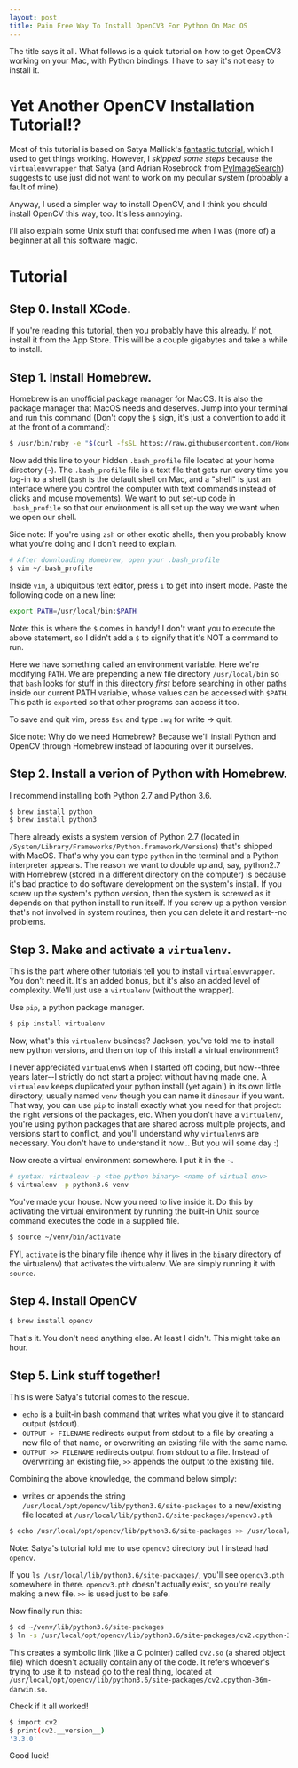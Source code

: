```yaml
---
layout: post
title: Pain Free Way To Install OpenCV3 For Python On Mac OS
---
```


The title says it all. What follows is a quick tutorial on how to get OpenCV3 working on your Mac, with Python bindings. I have to say it's not easy to install it.

# Yet Another OpenCV Installation Tutorial!?
Most of this tutorial is based on Satya Mallick's [fantastic tutorial](https://www.learnopencv.com/install-opencv3-on-macos/), which I used to get things working. However, I *skipped some steps* because the `virtualenvwrapper` that Satya (and Adrian Rosebrock from [PyImageSearch](http://www.pyimagesearch.com/2016/12/19/install-opencv-3-on-macos-with-homebrew-the-easy-way/)) suggests to use just did not want to work on my peculiar system (probably a fault of mine).

Anyway, I used a simpler way to install OpenCV, and I think you should install OpenCV this way, too. It's less annoying.

I'll also explain some Unix stuff that confused me when I was (more of) a beginner at all this software magic.

# Tutorial
## Step 0. Install XCode.
If you're reading this tutorial, then you probably have this already. If not, install it from the App Store. This will be a couple gigabytes and take a while to install.

## Step 1. Install Homebrew.
Homebrew is an unofficial package manager for MacOS. It is also the package manager that MacOS needs and deserves. Jump into your terminal and run this command (Don't copy the `$` sign, it's just a convention to add it at the front of a command):

```bash
$ /usr/bin/ruby -e "$(curl -fsSL https://raw.githubusercontent.com/Homebrew/install/master/install)"
```

Now add this line to your hidden `.bash_profile` file located at your home directory (`~`). The `.bash_profile` file is a text file that gets run every time you log-in to a shell (`bash` is the default shell on Mac, and a "shell" is just an interface where you control the computer with text commands instead of clicks and mouse movements). We want to put set-up code in `.bash_profile` so that our environment is all set up the way we want when we open our shell.

Side note: If you're using `zsh` or other exotic shells, then you probably know what you're doing and I don't need to explain.

```bash
# After downloading Homebrew, open your .bash_profile
$ vim ~/.bash_profile
```

Inside `vim`, a ubiquitous text editor, press `i` to get into insert mode. Paste the following code on a new line:

```bash
export PATH=/usr/local/bin:$PATH
```
Note: this is where the `$` comes in handy! I don't want you to execute the above statement, so I didn't add a `$` to signify that it's NOT a command to run.

Here we have something called an environment variable. Here we're modifying `PATH`. We are prepending a new file directory `/usr/local/bin` so that `bash` looks for stuff in this directory *first* before searching in other paths inside our current PATH variable, whose values can be accessed with `$PATH`. This path is `export`ed so that other programs can access it too.

To save and quit vim, press `Esc` and type `:wq` for write -> quit.

Side note: Why do we need Homebrew? Because we'll install Python and OpenCV through Homebrew instead of labouring over it ourselves.

## Step 2. Install a verion of Python with Homebrew.
I recommend installing both Python 2.7 and Python 3.6.

```bash
$ brew install python
$ brew install python3
```

There already exists a system version of Python 2.7 (located in `/System/Library/Frameworks/Python.framework/Versions`) that's shipped with MacOS. That's why you can type `python` in the terminal and a Python interpreter appears. The reason we want to double up and, say, python2.7 with Homebrew (stored in a different directory on the computer) is because it's bad practice to do software development on the system's install. If you screw up the system's python version, then the system is screwed as it depends on that python install to run itself. If you screw up a python version that's not involved in system routines, then you can delete it and restart--no problems.

## Step 3. Make and activate a `virtualenv`.
This is the part where other tutorials tell you to install `virtualenvwrapper`. You don't need it. It's an added bonus, but it's also an added level of complexity. We'll just use a `virtualenv` (without the wrapper).

Use `pip`, a python package manager.
```bash
$ pip install virtualenv
```

Now, what's this `virtualenv` business? Jackson, you've told me to install new python versions, and then on top of this install a virtual environment?

I never appreciated `virtualenv`s when I started off coding, but now--three years later--I strictly do not start a project without having made one. A `virtualenv` keeps duplicated your python install (yet again!) in its own little directory, usually named `venv` though you can name it `dinosaur` if you want. That way, you can use `pip` to install exactly what you need for that project: the right versions of the packages, etc. When you don't have a `virtualenv`, you're using python packages that are shared across multiple projects, and versions start to conflict, and you'll understand why `virtualenv`s are necessary. You don't have to understand it now... But you will some day :)

Now create a virtual environment somewhere. I put it in the `~`.

```bash
# syntax: virtualenv -p <the python binary> <name of virtual env>
$ virtualenv -p python3.6 venv
```

You've made your house. Now you need to live inside it. Do this by activating the virtual environment by running the built-in Unix `source` command executes the code in a supplied file.

```bash
$ source ~/venv/bin/activate
```

FYI, `activate` is the binary file (hence why it lives in the `bin`ary directory of the virtualenv) that activates the virtualenv. We are simply running it with `source`.

## Step 4. Install OpenCV

```bash
$ brew install opencv
```

That's it. You don't need anything else. At least I didn't. This might take an hour.

## Step 5. Link stuff together!
This is were Satya's tutorial comes to the rescue.
- `echo` is a built-in bash command that writes what you give it to standard output (stdout).
- `OUTPUT > FILENAME` redirects output from stdout to a file by creating a new file of that name, or overwriting an existing file with the same name.
- `OUTPUT >> FILENAME` redirects output from stdout to a file. Instead of overwriting an existing file, `>>` appends the output to the existing file.

Combining the above knowledge, the command below simply:
- writes or appends the string `/usr/local/opt/opencv/lib/python3.6/site-packages` to a new/existing file located at `/usr/local/lib/python3.6/site-packages/opencv3.pth`

```bash
$ echo /usr/local/opt/opencv/lib/python3.6/site-packages >> /usr/local/lib/python3.6/site-packages/opencv3.pth
```
Note: Satya's tutorial told me to use `opencv3` directory but I instead had `opencv`.

If you `ls /usr/local/lib/python3.6/site-packages/`, you'll see `opencv3.pth` somewhere in there. `opencv3.pth` doesn't actually exist, so you're really making a new file. `>>` is used just to be safe.

Now finally run this:
```bash
$ cd ~/venv/lib/python3.6/site-packages
$ ln -s /usr/local/opt/opencv/lib/python3.6/site-packages/cv2.cpython-36m-darwin.so cv2.so
```
This creates a symbolic link (like a C pointer) called `cv2.so` (a shared object file) which doesn't actually contain any of the code. It refers whoever's trying to use it to instead go to the real thing, located at `/usr/local/opt/opencv/lib/python3.6/site-packages/cv2.cpython-36m-darwin.so`.

Check if it all worked!
```bash
$ import cv2
$ print(cv2.__version__)
'3.3.0'
```

Good luck!




